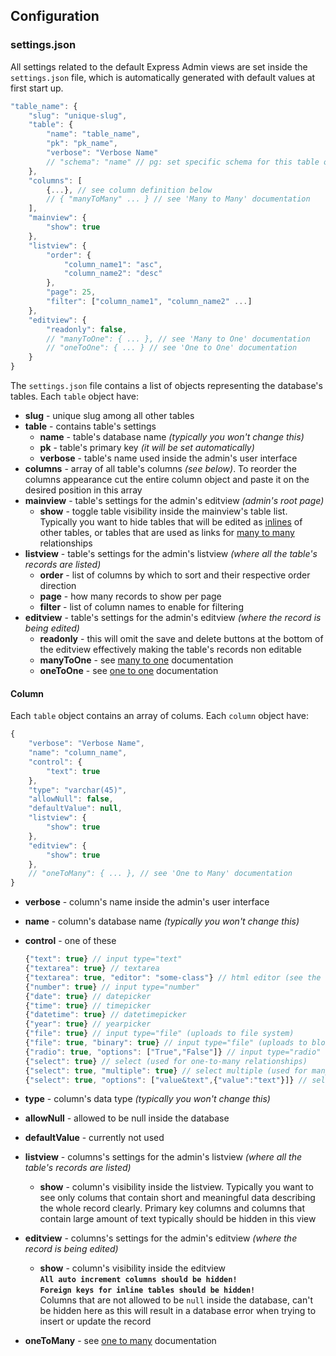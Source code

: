 
## Configuration

### settings.json

All settings related to the default Express Admin views are set inside the `settings.json` file, which is automatically generated with default values at first start up.

```js
"table_name": {
    "slug": "unique-slug",
    "table": {
        "name": "table_name",
        "pk": "pk_name",
        "verbose": "Verbose Name"
        // "schema": "name" // pg: set specific schema for this table only
    },
    "columns": [
        {...}, // see column definition below
        // { "manyToMany" ... } // see 'Many to Many' documentation
    ],
    "mainview": {
        "show": true
    },
    "listview": {
        "order": {
            "column_name1": "asc",
            "column_name2": "desc"
        },
        "page": 25,
        "filter": ["column_name1", "column_name2" ...]
    },
    "editview": {
        "readonly": false,
        // "manyToOne": { ... }, // see 'Many to One' documentation
        // "oneToOne": { ... } // see 'One to One' documentation
    }
}
```

The `settings.json` file contains a list of objects representing the database's tables. Each `table` object have:

- **slug** - unique slug among all other tables
- **table** - contains table's settings
    - **name** - table's database name _(typically you won't change this)_
    - **pk** - table's primary key _(it will be set automatically)_
    - **verbose** - table's name used inside the admin's user interface
- **columns** - array of all table's columns _(see below)_. To reorder the columns appearance cut the entire column object and paste it on the desired position in this array
- **mainview** - table's settings for the admin's editview _(admin's root page)_
    - **show** - toggle table visibility inside the mainview's table list. Typically you want to hide tables that will be edited as [inlines][1] of other tables, or tables that are used as links for [many to many][2] relationships
- **listview** - table's settings for the admin's listview _(where all the table's records are listed)_
    - **order** - list of columns by which to sort and their respective order direction
    - **page** - how many records to show per page
    - **filter** - list of column names to enable for filtering
- **editview** - table's settings for the admin's editview _(where the record is being edited)_
    - **readonly** - this will omit the save and delete buttons at the bottom of the editview effectively making the table's records non editable
    - **manyToOne** - see [many to one][1] documentation
    - **oneToOne** - see [one to one][3] documentation


#### Column

Each `table` object contains an array of colums. Each `column` object have:

```js
{
    "verbose": "Verbose Name",
    "name": "column_name",
    "control": {
        "text": true
    },
    "type": "varchar(45)",
    "allowNull": false,
    "defaultValue": null,
    "listview": {
        "show": true
    },
    "editview": {
        "show": true
    },
    // "oneToMany": { ... }, // see 'One to Many' documentation
}
```

- **verbose** - column's name inside the admin's user interface
- **name** - column's database name _(typically you won't change this)_
- **control** - one of these

    ```js
    {"text": true} // input type="text"
    {"textarea": true} // textarea
    {"textarea": true, "editor": "some-class"} // html editor (see the docs)
    {"number": true} // input type="number"
    {"date": true} // datepicker
    {"time": true} // timepicker
    {"datetime": true} // datetimepicker
    {"year": true} // yearpicker
    {"file": true} // input type="file" (uploads to file system)
    {"file": true, "binary": true} // input type="file" (uploads to blob|bytea fields)
    {"radio": true, "options": ["True","False"]} // input type="radio"
    {"select": true} // select (used for one-to-many relationships)
    {"select": true, "multiple": true} // select multiple (used for many-to-many relationships)
    {"select": true, "options": ["value&text",{"value":"text"}]} // select with static options
    ```

- **type** - column's data type _(typically you won't change this)_
- **allowNull** - allowed to be null inside the database
- **defaultValue** - currently not used
- **listview** - columns's settings for the admin's listview _(where all the table's records are listed)_
    - **show** - column's visibility inside the listview. Typically you want to see only colums that contain short and meaningful data describing the whole record clearly. Primary key columns and columns that contain large amount of text typically should be hidden in this view
- **editview** - columns's settings for the admin's editview _(where the record is being edited)_
    - **show** - column's visibility inside the editview<br />
    **`All auto increment columns should be hidden!`**<br />
    **`Foreign keys for inline tables should be hidden!`**<br />
    Columns that are not allowed to be `null` inside the database, can't be hidden here as this will result in a database error when trying to insert or update the record
- **oneToMany** - see [one to many][4] documentation


  [1]: #many-to-one
  [2]: #many-to-many
  [3]: #one-to-one
  [4]: #one-to-many
